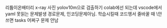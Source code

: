 리튬이온배터리 x-ray 사진 yolov10m으로 검출하기
colab에선 되는데 vscode에서 yaml 못읽는 문제발생 경로문제, 인코딩문제아님.
학습시킬때 코드엥서 줄바꿀 때 \안쓰면 tasks 어쩌구 문제 안남 
